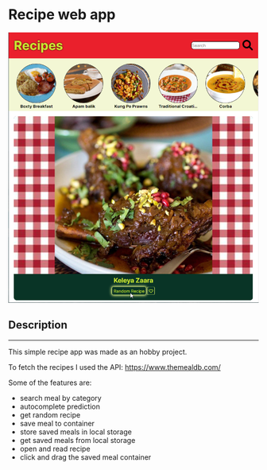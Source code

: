 # Recipe web app

![test](design.png)

## Description
---
This simple recipe app was made as an hobby project. 

To fetch the recipes I used the API: https://www.themealdb.com/

Some of the features are:

* search meal by category
* autocomplete prediction
* get random recipe
* save meal to container
* store saved meals in local storage
* get saved meals from local storage
* open and read recipe
* click and drag the saved meal container